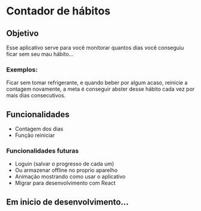 # Contador de hábitos

## Objetivo

Esse aplicativo serve para você monitorar quantos dias você conseguiu
ficar sem seu mau hábito...

### Exemplos:

Ficar sem tomar refrigerante, e
quando beber por algum acaso, reinicie a contagem novamente, a meta é
conseguir abster desse hábito cada vez por mais dias consecutivos.

## Funcionalidades

- Contagem dos dias
- Função reiniciar

### Funcionalidades futuras

- Loguin (salvar o progresso de cada um)
- Ou armazenar offline no proprio aparelho
- Animação mostrando como usar o aplicativo
- Migrar para desenvolvimento com React

## Em inicio de desenvolvimento...
